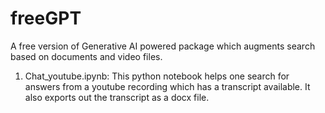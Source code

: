 # freeGPT
A free version of Generative AI powered package which augments search based on documents and video files.

1. Chat_youtube.ipynb: This python notebook helps one search for answers from a youtube recording which has a transcript available. It also exports out the transcript as a docx file.
